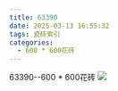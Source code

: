 ```yaml
---
title: 63390
date: 2025-03-13 16:55:32
tags: 瓷砖索引
categories:
  - 600 * 600花砖
---
```


63390--600 * 600花砖
![](/img/ceramic/600_600huazhuan/63390.jpg)